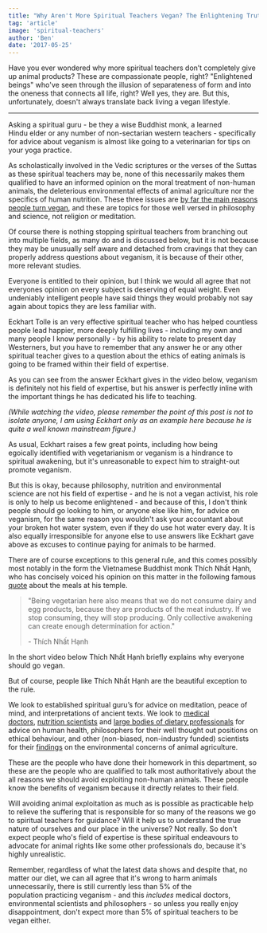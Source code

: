 ```yaml
---
title: "Why Aren't More Spiritual Teachers Vegan? The Enlightening Truth"
tag: 'article'
image: 'spiritual-teachers'
author: 'Ben'
date: '2017-05-25'
---
```


Have you ever wondered why more spiritual teachers don’t completely give up animal products? These are compassionate people, right? "Enlightened beings" who've seen through the illusion of separateness of form and into the oneness that connects all life, right? Well yes, they are. But this, unfortunately, doesn't always translate back living a vegan lifestyle.

---

Asking a spiritual guru - be they a wise Buddhist monk, a learned Hindu elder or any number of non-sectarian western teachers - specifically for advice about veganism is almost like going to a veterinarian for tips on your yoga practice.

As scholastically involved in the Vedic scriptures or the verses of the Suttas as these spiritual teachers may be, none of this necessarily makes them qualified to have an informed opinion on the moral treatment of non-human animals, the deleterious environmental effects of animal agriculture nor the specifics of human nutrition. These three issues are [by far the main reasons people turn vegan](/survey/2019), and these are topics for those well versed in philosophy and science, not religion or meditation.

Of course there is nothing stopping spiritual teachers from branching out into multiple fields, as many do and is discussed below, but it is not because they may be unusually self aware and detached from cravings that they can properly address questions about veganism, it is because of their other, more relevant studies.

Everyone is entitled to their opinion, but I think we would all agree that not everyones opinion on every subject is deserving of equal weight. Even undeniably intelligent people have said things they would probably not say again about topics they are less familiar with.

Eckhart Tolle is an very effective spiritual teacher who has helped countless people lead happier, more deeply fulfilling lives - including my own and many people I know personally - by his ability to relate to present day Westerners, but you have to remember that any answer he or any other spiritual teacher gives to a question about the ethics of eating animals is going to be framed within their field of expertise.

As you can see from the answer Eckhart gives in the video below, veganism is definitely not his field of expertise, but his answer is perfectly inline with the important things he has dedicated his life to teaching.

_(While watching the video, please remember the point of this post is not to isolate anyone, I am using Eckhart only as an example here because he is quite a well known mainstream figure.)_

<youtube id="kPoo_qZESpE"></youtube>

As usual, Eckhart raises a few great points, including how being egoically identified with vegetarianism or veganism is a hindrance to spiritual awakening, but it's unreasonable to expect him to straight-out promote veganism.

But this is okay, because philosophy, nutrition and environmental science are not his field of expertise - and he is not a vegan activist, his role is only to help us become enlightened - and because of this, I don't think people should go looking to him, or anyone else like him, for advice on veganism, for the same reason you wouldn't ask your accountant about your broken hot water system, even if they do use hot water every day. It is also equally irresponsible for anyone else to use answers like Eckhart gave above as excuses to continue paying for animals to be harmed.

There are of course exceptions to this general rule, and this comes possibly most notably in the form the Vietnamese Buddhist monk Thích Nhất Hạnh, who has concisely voiced his opinion on this matter in the following famous [quote](https://www.goodreads.com/quotes/523094-being-vegetarian-here-also-means-that-we-do-not-consume) about the meals at his temple.

> "Being vegetarian here also means that we do not consume dairy and egg products, because they are products of the meat industry. If we stop consuming, they will stop producing. Only collective awakening can create enough determination for action."
>
> \- Thích Nhất Hạnh

In the short video below Thích Nhất Hạnh briefly explains why everyone should go vegan.

<youtube id="GDMwYC9qZ-w"></youtube>

But of course, people like Thích Nhất Hạnh are the beautiful exception to the rule.

We look to established spiritual guru’s for advice on meditation, peace of mind, and interpretations of ancient texts. We look to [medical doctors](https://nutritionfacts.org/), [nutrition scientists](http://nutritionstudies.org/) and [large bodies of dietary professionals](/nutrients) for advice on human health, philosophers for their well thought out positions on ethical behaviour, and other (non-biased, non-industry funded) scientists for their [findings](https://journals.law.stanford.edu/stanford-environmental-law-journal-elj/blog/leading-cause-everything-one-industry-destroying-our-planet-and-our-ability-thrive-it) on the environmental concerns of animal agriculture.

These are the people who have done their homework in this department, so these are the people who are qualified to talk most authoritatively about the all reasons we should avoid exploiting non-human animals. These people know the benefits of veganism because it directly relates to their field.

Will avoiding animal exploitation as much as is possible as practicable help to relieve the suffering that is responsible for so many of the reasons we go to spiritual teachers for guidance? Will it help us to understand the true nature of ourselves and our place in the universe? Not really. So don't expect people who's field of expertise is these spiritual endeavours to advocate for animal rights like some other professionals do, because it's highly unrealistic.

Remember, regardless of what the latest data shows and despite that, no matter our diet, we can all agree that it's wrong to harm animals unnecessarily, there is still currently less than 5% of the population practicing veganism - and this _includes_ medical doctors, environmental scientists and philosophers - so unless you really enjoy disappointment, don't expect more than 5% of spiritual teachers to be vegan either.

